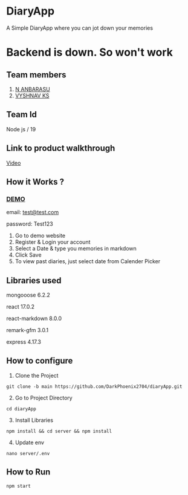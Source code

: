 # DiaryApp
A Simple DiaryApp where you can jot down your memories

# Backend is down. So won't work

## Team members
1. [N ANBARASU](https://github.com/DarkPhoenix2704)
2. [VYSHNAV KS](https://github.com/Vyshnav-KS)

## Team Id
Node js / 19

## Link to product walkthrough
[Video](https://www.loom.com/share/579aa116799f4a07bdc0302cfde7e6ef)

## How it Works ?
### [DEMO](https://diary2704.herokuapp.com/)

email: test@test.com

password: Test123

1. Go to demo website
2. Register & Login your account
3. Select a Date & type you memories in markdown
4. Click Save
5. To view past diaries, just select date from Calender Picker

## Libraries used
mongooose 6.2.2

react 17.0.2

react-markdown 8.0.0

remark-gfm 3.0.1

express 4.17.3

## How to configure
1. Clone the Project
```
git clone -b main https://github.com/DarkPhoenix2704/diaryApp.git
```
2. Go to Project Directory
```
cd diaryApp
```

3. Install Libraries
```
npm install && cd server && npm install
```

4. Update env
```
nano server/.env
```
## How to Run
```
npm start
```
